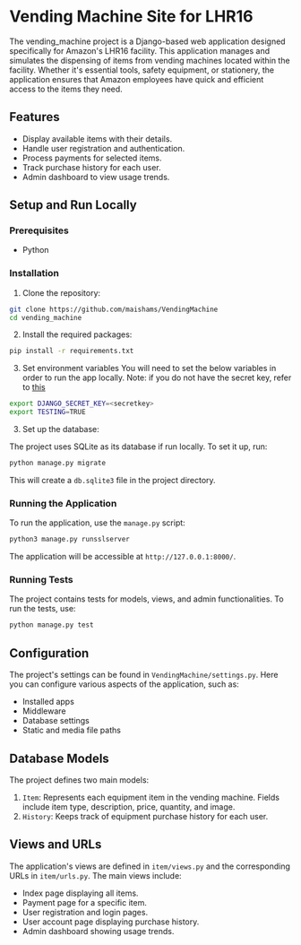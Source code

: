 # Vending Machine Site for LHR16

The vending_machine project is a Django-based web application designed specifically for Amazon's LHR16 facility. This application manages and simulates the dispensing of items from vending machines located within the facility. Whether it's essential tools, safety equipment, or stationery, the application ensures that Amazon employees have quick and efficient access to the items they need.

## Features

- Display available items with their details.
- Handle user registration and authentication.
- Process payments for selected items.
- Track purchase history for each user.
- Admin dashboard to view usage trends.

## Setup and Run Locally

### Prerequisites

- Python

### Installation

1. Clone the repository:

```bash
git clone https://github.com/maishams/VendingMachine
cd vending_machine
```

2. Install the required packages:

```bash
pip install -r requirements.txt
```

3. Set environment variables
You will need to set the below variables in order to run the app locally. 
Note: if you do not have the secret key, refer to [this](https://stackoverflow.com/questions/41298963/is-there-a-function-for-generating-settings-secret-key-in-django)
```bash
export DJANGO_SECRET_KEY=<secretkey>
export TESTING=TRUE
```

3. Set up the database:

The project uses SQLite as its database if run locally. To set it up, run:

```bash
python manage.py migrate
```

This will create a `db.sqlite3` file in the project directory. 

### Running the Application

To run the application, use the `manage.py` script:

```bash
python3 manage.py runsslserver
```

The application will be accessible at `http://127.0.0.1:8000/`.

### Running Tests

The project contains tests for models, views, and admin functionalities. To run the tests, use:

```bash
python manage.py test
```

## Configuration

The project's settings can be found in `VendingMachine/settings.py`. Here you can configure various aspects of the application, such as:

- Installed apps
- Middleware
- Database settings
- Static and media file paths

## Database Models

The project defines two main models:

1. `Item`: Represents each equipment item in the vending machine. Fields include item type, description, price, quantity, and image.
2. `History`: Keeps track of equipment purchase history for each user.

## Views and URLs

The application's views are defined in `item/views.py` and the corresponding URLs in `item/urls.py`. The main views include:

- Index page displaying all items.
- Payment page for a specific item.
- User registration and login pages.
- User account page displaying purchase history.
- Admin dashboard showing usage trends.